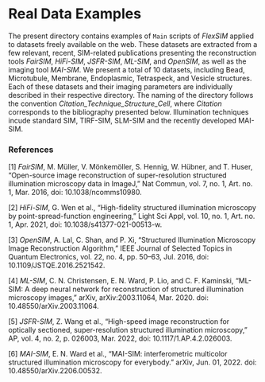 # Real Data Examples

The present directory contains examples of `Main` scripts of _FlexSIM_ applied to datasets freely available on the web. These datasets are extracted from a few relevant, recent, SIM-related publications presenting the reconstruction tools _FairSIM_, _HiFi-SIM_, _JSFR-SIM_, _ML-SIM_, and _OpenSIM_, as well as the imaging tool _MAI-SIM_. We present a total of 10 datasets, including Bead, Microtubule, Membrane, Endoplasmic, Tetraspeck, and Vesicle structures. Each of these datasets and their imaging parameters are individually described in their respective directory. The naming of the directory follows the convention _Citation_Technique_Structure_Cell_, where _Citation_ corresponds to the bibliography presented below. Illumination techniques incude standard SIM, TIRF-SIM, SLM-SIM and the recently developed MAI-SIM. 

### References 

[1] _FairSIM_, M. Müller, V. Mönkemöller, S. Hennig, W. Hübner, and T. Huser, “Open-source image reconstruction of super-resolution structured illumination microscopy data in ImageJ,” Nat Commun, vol. 7, no. 1, Art. no. 1, Mar. 2016, doi: 10.1038/ncomms10980.

[2] _HiFi-SIM_, G. Wen et al., “High-fidelity structured illumination microscopy by point-spread-function engineering,” Light Sci Appl, vol. 10, no. 1, Art. no. 1, Apr. 2021, doi: 10.1038/s41377-021-00513-w.

[3] _OpenSIM_, A. Lal, C. Shan, and P. Xi, “Structured Illumination Microscopy Image Reconstruction Algorithm,” IEEE Journal of Selected Topics in Quantum Electronics, vol. 22, no. 4, pp. 50–63, Jul. 2016, doi: 10.1109/JSTQE.2016.2521542.

[4] _ML-SIM_, C. N. Christensen, E. N. Ward, P. Lio, and C. F. Kaminski, “ML-SIM: A deep neural network for reconstruction of structured illumination microscopy images,” arXiv, arXiv:2003.11064, Mar. 2020. doi: 10.48550/arXiv.2003.11064.

[5] _JSFR-SIM_, Z. Wang et al., “High-speed image reconstruction for optically sectioned, super-resolution structured illumination microscopy,” AP, vol. 4, no. 2, p. 026003, Mar. 2022, doi: 10.1117/1.AP.4.2.026003.

[6] _MAI-SIM_, E. N. Ward et al., “MAI-SIM: interferometric multicolor structured illumination microscopy for everybody.” arXiv, Jun. 01, 2022. doi: 10.48550/arXiv.2206.00532.

